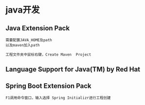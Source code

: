 
# java开发

## Java Extension Pack 
```
需要配置JAVA_HOME及path
以及maven加入path

工程文件夹中鼠标右键，Create Maven  Project
```

## Language Support for Java(TM) by Red Hat



## Spring Boot Extension Pack
```
F1调用命令窗口，输入选择 Spring Initializr进行工程创建 
```